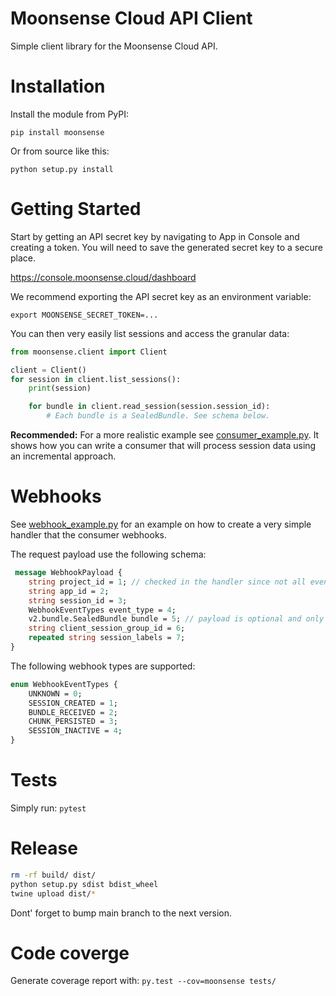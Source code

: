 # Moonsense Cloud API Client

Simple client library for the Moonsense Cloud API.

# Installation

Install the module from PyPI: 

```shell
pip install moonsense 
```

Or from source like this:

```shell
python setup.py install 
```

# Getting Started

Start by getting an API secret key by navigating to App in Console and creating a token. You will need to save the generated secret key to a secure place.

https://console.moonsense.cloud/dashboard

We recommend exporting the API secret key as an environment variable:

    export MOONSENSE_SECRET_TOKEN=...

You can then very easily list sessions and access the granular data:

```python
from moonsense.client import Client

client = Client()
for session in client.list_sessions():
    print(session)

    for bundle in client.read_session(session.session_id):
        # Each bundle is a SealedBundle. See schema below.

```

**Recommended:** For a more realistic example see [consumer_example.py](https://github.com/moonsense/python-sdk/blob/main/consumer_example.py). It shows how you can write a consumer that will process session data using an incremental approach.

# Webhooks

See [webhook_example.py](https://github.com/moonsense/python-sdk/blob/main/webhook_example.py) for an example on how to create a very simple handler that the consumer webhooks.

The request payload use the following schema:

```protobuf
 message WebhookPayload {
    string project_id = 1; // checked in the handler since not all event types can provide a projectId.
    string app_id = 2;
    string session_id = 3;
    WebhookEventTypes event_type = 4;
    v2.bundle.SealedBundle bundle = 5; // payload is optional and only a small number of events require a bundle.
    string client_session_group_id = 6;
    repeated string session_labels = 7;
}
```

The following webhook types are supported:

```protobuf
enum WebhookEventTypes {
    UNKNOWN = 0;
    SESSION_CREATED = 1;
    BUNDLE_RECEIVED = 2;
    CHUNK_PERSISTED = 3;
    SESSION_INACTIVE = 4;
}
```

# Tests

Simply run: `pytest`

# Release

```bash
rm -rf build/ dist/
python setup.py sdist bdist_wheel
twine upload dist/*
```

Dont' forget to bump main branch to the next version.

# Code coverge

Generate coverage report with: `py.test --cov=moonsense tests/`
